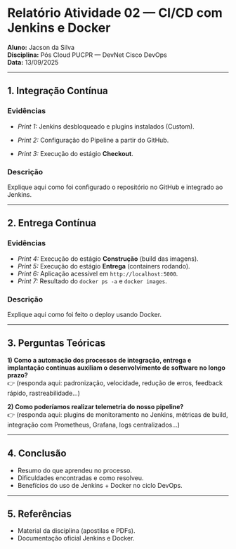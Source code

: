 # Relatório Atividade 02 — CI/CD com Jenkins e Docker

**Aluno:** Jacson da Silva  
**Disciplina:** Pós Cloud PUCPR — DevNet Cisco DevOps  
**Data:** 13/09/2025

---

## 1. Integração Contínua

### Evidências
- *Print 1:* Jenkins desbloqueado e plugins instalados (Custom).  

- *Print 2:* Configuração do Pipeline a partir do GitHub.  

- *Print 3:* Execução do estágio **Checkout**.  

### Descrição
Explique aqui como foi configurado o repositório no GitHub e integrado ao Jenkins.

---

## 2. Entrega Contínua

### Evidências
- *Print 4:* Execução do estágio **Construção** (build das imagens).  
- *Print 5:* Execução do estágio **Entrega** (containers rodando).  
- *Print 6:* Aplicação acessível em `http://localhost:5000`.  
- *Print 7:* Resultado do `docker ps -a` e `docker images`.  

### Descrição
Explique aqui como foi feito o deploy usando Docker.

---

## 3. Perguntas Teóricas

**1) Como a automação dos processos de integração, entrega e implantação contínuas auxiliam o desenvolvimento de software no longo prazo?**  
👉 (responda aqui: padronização, velocidade, redução de erros, feedback rápido, rastreabilidade…)

**2) Como poderíamos realizar telemetria do nosso pipeline?**  
👉 (responda aqui: plugins de monitoramento no Jenkins, métricas de build, integração com Prometheus, Grafana, logs centralizados…)

---

## 4. Conclusão

- Resumo do que aprendeu no processo.  
- Dificuldades encontradas e como resolveu.  
- Benefícios do uso de Jenkins + Docker no ciclo DevOps.

---

## 5. Referências

- Material da disciplina (apostilas e PDFs).  
- Documentação oficial Jenkins e Docker.  
